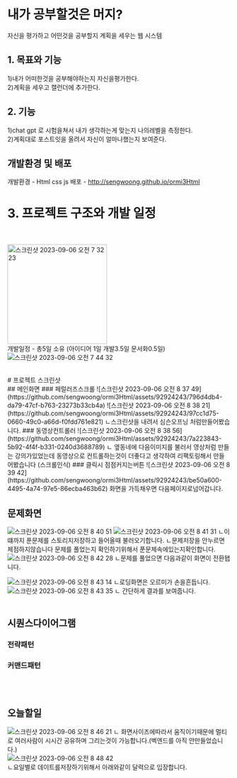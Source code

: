 # 내가 공부할것은 머지?
자신을 평가하고 어떤것을 공부할지 계획을 세우는 웹 시스템
<br/>
## 1. 목표와 기능
1)내가 어떠한것을 공부해야하는지 자신을평가한다.<br/>
2)계획을 세우고 캘런더에 추가한다.
<br/>
## 2. 기능
1)chat gpt 로 시험을쳐서 내가 생각하는게 맞는지 나의레벨을 측정한다.<br/>
2)계획대로 포스트잇을 올려서 자신이 얼마나했는지 보여준다.
<br/>
## 개발환경 및 배포
개발환경 - Html css js
배포 - http://sengwoong.github.io/ormi3Html
<br/>
# 3. 프로젝트 구조와 개발 일정
<br/><br/>
<img width="225" alt="스크린샷 2023-09-06 오전 7 32 23" src="https://github.com/sengwoong/ormi3Html/assets/92924243/dc788ad6-27d7-416d-a760-19c2b3d4aca1">
<br/>
개발일정 - 총5일 소유 (아이디어 1일 개발3.5일 문서화0.5일)<br/>
![스크린샷 2023-09-06 오전 7 44 32](https://github.com/sengwoong/ormi3Html/assets/92924243/3ce1165b-c3a4-4db7-9c2e-c710655552e4)

<br/>
# 프로젝트 스크린샷
<br/>
## 메인화면
### 페럴러즈스크롤
![스크린샷 2023-09-06 오전 8 37 49](https://github.com/sengwoong/ormi3Html/assets/92924243/796d4db4-da79-47cf-b763-23273b33cb4a)
![스크린샷 2023-09-06 오전 8 38 21](https://github.com/sengwoong/ormi3Html/assets/92924243/97cc1d75-0660-49c0-a66d-f0fdd761e821)
ㄴ스크린샷을 내려서 심슨오프닝 처럼만들어봤습니다.
### 동영상컨트롤러
![스크린샷 2023-09-06 오전 8 38 56](https://github.com/sengwoong/ormi3Html/assets/92924243/7a223843-5b92-4f4f-b331-0240d3688789)
ㄴ 옆동네에 다음이미지를 불러서 영상처럼 만들는 강의가있었는데 동영상으로 컨트롤하는것이 더좋다고 생각하여 리팩토링해서 만들어봤습니다 (스크롤인식)
### 클릭시 점점커지는버튼
![스크린샷 2023-09-06 오전 8 39 42](https://github.com/sengwoong/ormi3Html/assets/92924243/be50a600-4495-4a74-97e5-86ecba463b62)
화면을 가득채우면 다음페이지로넘어갑니다.

## 문제화면
![스크린샷 2023-09-06 오전 8 40 51](https://github.com/sengwoong/ormi3Html/assets/92924243/8735f274-c377-4f91-b213-912a09156617)
![스크린샷 2023-09-06 오전 8 41 31](https://github.com/sengwoong/ormi3Html/assets/92924243/4b69bf40-7248-47c6-adf8-51b8fe61076e)
ㄴ이떄까지 푼문제를 스토리지저장하고 들어올때 불러오기합니다.
ㄴ문제저장을 안누르면 체점하지않습니다 문제를 풀었는지 확인하기위해서 푼문제속에있는지확인합니다.
![스크린샷 2023-09-06 오전 8 42 28](https://github.com/sengwoong/ormi3Html/assets/92924243/4ccdc606-296a-4858-a38e-48f674a295a7)
ㄴ문제를 풀었으면 다음과같이 화면이 전환됍니다.

![스크린샷 2023-09-06 오전 8 43 14](https://github.com/sengwoong/ormi3Html/assets/92924243/7aced9a7-6661-4b8f-a803-375c489cf190)
ㄴ로딩화면은 오르미가 손을흔듭니다.
![스크린샷 2023-09-06 오전 8 43 35](https://github.com/sengwoong/ormi3Html/assets/92924243/0490a107-23a6-43c4-a60c-5510fa268eeb)
ㄴ 간단하게 결과를 보여줍니다.
<br/><br/>
## 시퀀스다이어그램
### 전략패턴

### 커맨드패턴
<br/><br/>
## 오늘할일
![스크린샷 2023-09-06 오전 8 46 21](https://github.com/sengwoong/ormi3Html/assets/92924243/64df114d-506d-4e29-8ce1-e5a39854d7f1)
ㄴ 화면사이즈에따라서 움직이기때문에 멀티로 여러사람이 시시간 공유하며 그리는것이 가능합니다.(벡엔드를 아직 안만들었습니다.)
<br/>
![스크린샷 2023-09-06 오전 8 48 42](https://github.com/sengwoong/ormi3Html/assets/92924243/32c5eab6-ed59-4265-9c31-58066c03d5e2)\
ㄴ요일별로 데이트를저장하기위해서 아래와같이 달력으로 입장합니다.

